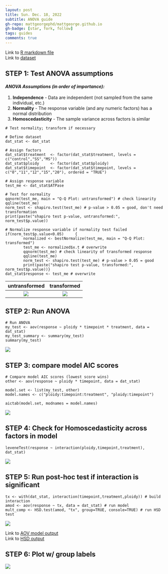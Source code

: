 ```yaml
---
layout: post
title: Sun. Dec. 18, 2022
subtitle: ANOVA guide
gh-repo: mattgeorgephd/mattgeorge.github.io
gh-badge: [star, fork, follow]
tags: guides
comments: true
---
```


Link to [R markdown file](https://github.com/mattgeorgephd/mattgeorgephd.github.io/blob/9f562417b79a3fee5d32aefd11eeb46948cdfc17/guides/2022-12-18-ANOVA/ANOVA-guide.Rmd) <br/>
Link to [dataset](https://raw.githubusercontent.com/mattgeorgephd/mattgeorgephd.github.io/master/guides/2022-12-18-ANOVA/ATPase_dataset.csv)

## STEP 1: Test ANOVA assumptions

#### *ANOVA Assumptions (in order of importance):*
1. **Independence** - Data are independent (not sampled from the same individual, etc.)
2. **Normality** - The response variable (and any numeric factors) has a normal distribution
3. **Homoscedasticity** - The sample variance across factors is similar

```{R}
# Test normality; transform if necessary

# Define dataset
dat_stat <- dat_stat

# Assign factors
dat_stat$treatment  <- factor(dat_stat$treatment, levels = c("control","SS","MS"))
dat_stat$ploidy     <- factor(dat_stat$ploidy)
dat_stat$timepoint  <- factor(dat_stat$timepoint, levels = c("0","11","12","15","20"), ordered = "TRUE")

# Assign response variable
test_me <- dat_stat$ATPase

# Test for normality
qqnorm(test_me, main = "Q-Q Plot: untransformed") # check linearity
qqline(test_me)
norm_test <- shapiro.test(test_me) # p-value > 0.05 = good, don't need transformation
print(paste("shapiro test p-value, untransformed:", norm_test$p.value))

# Normalize response variable if normality test failed
if(norm_test$p.value<0.05)     {
        normalized <- bestNormalize(test_me, main = "Q-Q Plot: transformed")
        test_me <- normalized$x.t # overwrite
        qqnorm(test_me) # check linearity of transformed response
        qqline(test_me)
        norm_test <- shapiro.test(test_me) # p-value > 0.05 = good
        print(paste("shapiro test p-value, transformed:", norm_test$p.value))}
dat_stat$response <- test_me # overwrite
```

| untransformed | transformed |
| :---:  | :---: |
| ![](https://github.com/mattgeorgephd/mattgeorgephd.github.io/blob/master/guides/2022-12-18-ANOVA/QQ_untransformed.png?raw=true)  | ![](https://github.com/mattgeorgephd/mattgeorgephd.github.io/blob/master/guides/2022-12-18-ANOVA/QQ_transformed.png?raw=true) |      

## STEP 2: Run ANOVA
```{r}
# Run ANOVA
my_test <- aov(response ~ ploidy * timepoint * treatment, data = dat_stat)
my_test_summary <- summary(my_test)
summary(my_test)
```
![](https://github.com/mattgeorgephd/mattgeorgephd.github.io/blob/master/guides/2022-12-18-ANOVA/model.png?raw=true)

## STEP 3: compare model AIC scores
```{r}
# Compare model AIC scores (lowest score wins)
other <- aov(response ~ ploidy * timepoint, data = dat_stat)

model.set <- list(my_test, other)
model.names <- c("ploidy:timepoint:treatment", "ploidy:timepoint")

aictab(model.set, modnames = model.names)
```
![](https://github.com/mattgeorgephd/mattgeorgephd.github.io/blob/master/guides/2022-12-18-ANOVA/AIC.png?raw=true)

## STEP 4: Check for Homoscedasticity across factors in model
```{r}
leveneTest(response ~ interaction(ploidy,timepoint,treatment), dat_stat)
```
![](https://github.com/mattgeorgephd/mattgeorgephd.github.io/blob/master/guides/2022-12-18-ANOVA/homogeneity.png?raw=true)

## STEP 5: Run post-hoc test if interaction is significant
```{r}
tx <- with(dat_stat, interaction(timepoint,treatment,ploidy)) # build interaction
amod <- aov(response ~ tx, data = dat_stat) # run model
mult_comp <- HSD.test(amod, "tx", group=TRUE, console=TRUE) # run HSD test
```
![](https://github.com/mattgeorgephd/mattgeorgephd.github.io/blob/master/guides/2022-12-18-ANOVA/HSD.png?raw=true)

Link to [AOV model output](https://raw.githubusercontent.com/mattgeorgephd/mattgeorgephd.github.io/master/guides/2022-12-18-ANOVA/aov.csv) <br/>
Link to [HSD output](https://raw.githubusercontent.com/mattgeorgephd/mattgeorgephd.github.io/master/guides/2022-12-18-ANOVA/HSD.csv)


## STEP 6: Plot w/ group labels
![](https://github.com/mattgeorgephd/mattgeorgephd.github.io/blob/master/guides/2022-12-18-ANOVA/atpase_suppl.png?raw=true)
